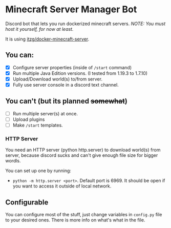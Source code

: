 # Minecraft Server Manager Bot
Discord bot that lets you run dockerized minecraft servers.
*NOTE: You must host it yourself, for now at least.*

It is using [itzg/docker-minecraft-server](https://github.com/itzg/docker-minecraft-server).

## You can:
- [x] Configure server properties (inside of `/start` command)
- [x] Run multiple Java Edition versions. (I tested from 1.19.3 to 1.7.10)
- [x] Upload/Download world(s) to/from server.
- [x] Fully use server console in a discord text channel.

## You can't (but its planned ~~somewhat~~)
- [ ] Run multiple server(s) at once.
- [ ] Upload plugins
- [ ] Make `/start` templates.

### HTTP Server
You need an HTTP server (python http.server) to download world(s) from server, because discord sucks and can't give enough file size for bigger wordls.

You can set up one by running:
- `python -m http.server <port>`. Default port is 6969. It should be open if you want to access it outside of local network.

## Configurable
You can configure most of the stuff, just change variables in `config.py` file to your desired ones.
There is more info on what's what in the file.
